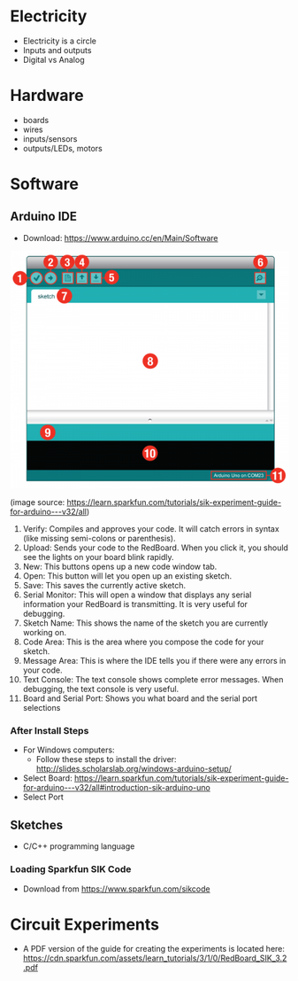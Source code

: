 # Electricity

- Electricity is a circle
- Inputs and outputs
- Digital vs Analog

# Hardware

- boards
- wires
- inputs/sensors
- outputs/LEDs, motors

# Software

## Arduino IDE

- Download: https://www.arduino.cc/en/Main/Software

![Arduino IDE](images/Arduino_IDE_1_06_01.png)

(image source: https://learn.sparkfun.com/tutorials/sik-experiment-guide-for-arduino---v32/all)

  1. Verify: Compiles and approves your code. It will catch errors in syntax (like missing semi-colons or parenthesis).
  1. Upload: Sends your code to the RedBoard. When you click it, you should see the lights on your board blink rapidly.
  1. New: This buttons opens up a new code window tab.
  1. Open: This button will let you open up an existing sketch.
  1. Save: This saves the currently active sketch.
  1. Serial Monitor: This will open a window that displays any serial information your RedBoard is transmitting. It is very useful for debugging.
  1. Sketch Name: This shows the name of the sketch you are currently working on.
  1. Code Area: This is the area where you compose the code for your sketch.
  1. Message Area: This is where the IDE tells you if there were any errors in your code.
  1. Text Console: The text console shows complete error messages. When debugging, the text console is very useful.
  1. Board and Serial Port: Shows you what board and the serial port selections

### After Install Steps

- For Windows computers:
  - Follow these steps to install the driver: http://slides.scholarslab.org/windows-arduino-setup/
- Select Board: https://learn.sparkfun.com/tutorials/sik-experiment-guide-for-arduino---v32/all#introduction-sik-arduino-uno
- Select Port

## Sketches
  - C/C++ programming language

### Loading Sparkfun SIK Code

- Download from https://www.sparkfun.com/sikcode


# Circuit Experiments

- A PDF version of the guide for creating the experiments is located here: https://cdn.sparkfun.com/assets/learn_tutorials/3/1/0/RedBoard_SIK_3.2.pdf


